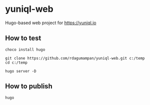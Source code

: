 # yuniql-web

Hugo-based web project for https://yuniql.io

## How to test

```console
choco install hugo

git clone https://github.com/rdagumampan/yuniql-web.git c:/temp
cd c:/temp

hugo server -D
```

## How to publish

```console
hugo
```
